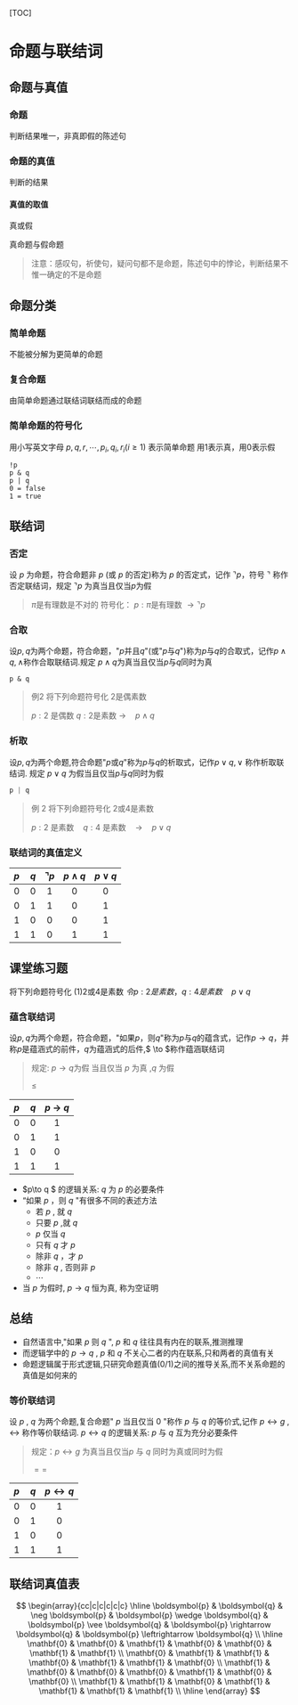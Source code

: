 [TOC]

# 命题与联结词

## 命题与真值
### 命题
判断结果唯一，非真即假的陈述句

### 命题的真值

判断的结果

#### 真值的取值

真或假

真命题与假命题

> 注意：感叹句，祈使句，疑问句都不是命题，陈述句中的悖论，判断结果不惟一确定的不是命题

## 命题分类

### 简单命题

不能被分解为更简单的命题

### 复合命题

由简单命题通过联结词联结而成的命题

### 简单命题的符号化

用小写英文字母 $p,q,r,\cdots,p_i,q_i,r_i(i\geq1)$ 表示简单命题
用1表示真，用0表示假

```plaintext
!p
p & q
p | q
0 = false
1 = true
```


## 联结词

### 否定
设 $p$ 为命题，符合命题非 $p$ (或 $p$ 的否定)称为 $p$ 的否定式，记作 $\urcorner p$，符号 $\urcorner$ 称作否定联结词，规定 $\urcorner p$ 为真当且仅当$p$为假

> $\pi$是有理数是不对的
> 符号化： $p:\pi$是有理数 $\to \urcorner p$



### 合取

设$p,q$为两个命题，符合命题，"$p$并且$q$"(或"$p$与$q$")称为$p$与$q$的合取式，记作$p\wedge q,\wedge$称作合取联结词.规定 $p\wedge q$为真当且仅当$p$与$q$同时为真

```plaintext
p & q
```

>   例2 将下列命题符号化
>   2是偶素数
>
>   $p:2$ 是偶数    $q:2$是素数    $\longrightarrow \quad p\wedge q$

### 析取
设$p,q$为两个命题,符合命题"$p$或$q$"称为$p$与$q$的析取式，记作$p\vee q,\vee$ 称作析取联结词. 规定 $p\vee q$ 为假当且仅当$p$与$q$同时为假

```java
p | q
```

>   例 2 将下列命题符号化
>   2或4是素数
>
>   $p:2$ 是素数$\quad q:4$ 是素数$\quad \longrightarrow \quad p \vee q$

### 联结词的真值定义

| $p\quad q$ | $\urcorner p$ | $p\wedge q$ | $p\vee q$ |
| :--------: | :-----------: | :---------: | :-------: |
| $0\quad0$  |      $1$      |     $0$     |    $0$    |
| $0\quad1$  |      $1$      |     $0$     |    $1$    |
| $1\quad0$  |      $0$      |     $0$     |    $1$    |
| $1\quad1$  |      $0$      |     $1$     |    $1$    |



## 课堂练习题

将下列命题符号化
(1)2或4是素数
$令p:2是素数，q:4是素数 \quad 
p\vee q$

### 蕴含联结词

设$p,q$为两个命题，符合命题，"如果$p$，则$q$"称为$p$与$q$的蕴含式，记作$p\to q$，并称$p$是蕴涵式的前件，$q$为蕴涵式的后件,$ \to $称作蕴涵联结词

>   规定: $p\to q$为假 当且仅当 $p$ 为真 ,$q$ 为假
>
>   $\leq$ 

| $p\quad q$ | $p\ \to\ q$ |
| :--------: | :---------: |
| $0\quad0$  |     $1$     |
| $0\quad1$  |     $1$     |
| $1\quad0$  |     $0$     |
| $1\quad1$  |     $1$     |

+   $p\to q $ 的逻辑关系: $q$ 为 $p$ 的必要条件
+   “如果 $p$ ，则 $q$ "有很多不同的表述方法
    +   若 $p$ , 就 $q$
    +   只要 $p$ ,就 $q$ 
    +   $p$ 仅当 $q$
    +   只有 $q$ 才 $p$
    +   除非 $q$ ，才 $p$
    +   除非 $q$ , 否则非 $p$
    +   $\cdots$
+   当 $p$ 为假时, $p\to q$ 恒为真, 称为空证明



## 总结

+   自然语言中,"如果 $p$ 则 $q$ ", $p$ 和 $q$ 往往具有内在的联系,推测推理
+   而逻辑学中的 $p\to q$ , $p$ 和 $q$ 不关心二者的内在联系,只和两者的真值有关
+   命题逻辑属于形式逻辑,只研究命题真值$(0/1)$之间的推导关系,而不关系命题的真值是如何来的

### 等价联结词

设 $p$ , $q$ 为两个命题,复合命题" $p$ 当且仅当 $0$ "称作 $p$ 与 $q$ 的等价式,记作 $p\leftrightarrow g$ , $\leftrightarrow$ 称作等价联结词. $p\leftrightarrow q$ 的逻辑关系: $p$ 与 $q$ 互为充分必要条件

>   规定：$p\leftrightarrow g$ 为真当且仅当$p$ 与 $q$ 同时为真或同时为假
>
>   $==$

| $p\quad q$ | $p\leftrightarrow q$ |
| :--------: | :------------------: |
| $0\quad0$  |         $1$          |
| $0\quad1$  |         $0$          |
| $1\quad0$  |         $0$          |
| $1\quad1$  |         $1$          |

## 联结词真值表

$$
\begin{array}{cc|c|c|c|c|c}
\hline \boldsymbol{p} & \boldsymbol{q} & \neg \boldsymbol{p} & \boldsymbol{p} \wedge \boldsymbol{q} & \boldsymbol{p} \vee \boldsymbol{q} & \boldsymbol{p} \rightarrow \boldsymbol{q} & \boldsymbol{p} \leftrightarrow \boldsymbol{q} \\
\hline \mathbf{0} & \mathbf{0} & \mathbf{1} & \mathbf{0} & \mathbf{0} & \mathbf{1} & \mathbf{1} \\
\mathbf{0} & \mathbf{1} & \mathbf{1} & \mathbf{0} & \mathbf{1} & \mathbf{1} & \mathbf{0} \\
\mathbf{1} & \mathbf{0} & \mathbf{0} & \mathbf{0} & \mathbf{1} & \mathbf{0} & \mathbf{0} \\
\mathbf{1} & \mathbf{1} & \mathbf{0} & \mathbf{1} & \mathbf{1} & \mathbf{1} & \mathbf{1} \\
\hline
\end{array}
$$

 
